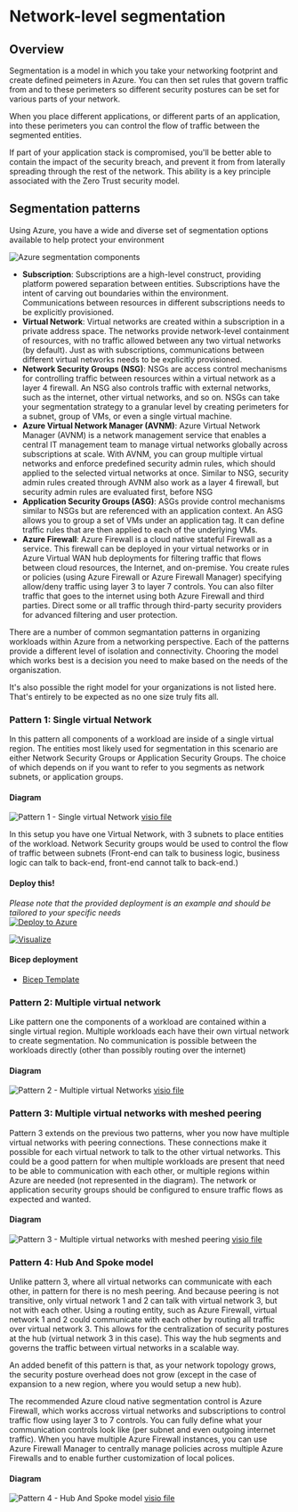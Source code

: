 # Network-level segmentation
## Overview
Segmentation is a model in which you take your networking footprint and create defined peimeters in Azure. You can then set rules that govern traffic from and to these perimeters so different security postures can be set for various parts of your network.

When you place different applications, or different parts of an application, into these perimeters you can control the flow of traffic between the segmented entities.

If part of your application stack is compromised, you'll be better able to contain the impact of the security breach, and prevent it from from laterally spreading through the rest of the network. This ability is a key principle associated with the Zero Trust security model.

## Segmentation patterns
Using Azure, you have a wide and diverse set of segmentation options available to help protect your environment

![Azure segmentation components](https://learn.microsoft.com/en-us/azure/architecture/networking/guide/images/resource-flowchart.png)

- **Subscription**: Subscriptions are a high-level construct, providing platform powered separation between entities. Subscriptions have the intent of carving out boundaries within the environment. Communications between resources in different subscriptions needs to be explicitly provisioned.
- **Virtual Network**: Virtual networks are created within a subscription in a private address space. The networks provide network-level containment of resources, with no traffic allowed between any two virtual networks (by default). Just as with subscriptions, communications between different virtual networks needs to be explicitly provisioned.
- **Network Security Groups (NSG)**: NSGs are access control mechanisms for controlling traffic between resources within a virtual network as a layer 4 firewall. An NSG also controls traffic with external networks, such as the internet, other virtual networks, and so on. NSGs can take your segmentation strategy to a granular level by creating perimeters for a subnet, group of VMs, or even a single virtual machine.
- **Azure Virtual Network Manager (AVNM)**: Azure Virtual Network Manager (AVNM) is a network management service that enables a central IT management team to manage virtual networks globally across subscriptions at scale. With AVNM, you can group multiple virtual networks and enforce predefined security admin rules, which should applied to the selected virtual networks at once. Similar to NSG, security admin rules created through AVNM also work as a layer 4 firewall, but security admin rules are evaluated first, before NSG
- **Application Security Groups (ASG)**: ASGs provide control mechanisms similar to NSGs but are referenced with an application context. An ASG allows you to group a set of VMs under an application tag. It can define traffic rules that are then applied to each of the underlying VMs.
- **Azure Firewall**: Azure Firewall is a cloud native stateful Firewall as a service. This firewall can be deployed in your virtual networks or in Azure Virtual WAN hub deployments for filtering traffic that flows between cloud resources, the Internet, and on-premise. You create rules or policies (using Azure Firewall or Azure Firewall Manager) specifying allow/deny traffic using layer 3 to layer 7 controls. You can also filter traffic that goes to the internet using both Azure Firewall and third parties. Direct some or all traffic through third-party security providers for advanced filtering and user protection.

There are a number of common segmantation patterns in organizing workloads within Azure from a networking perspective. Each of the patterns provide a different level of isolation and connectivity. Chooring the model which works best is a decision you need to make based on the needs of the organiszation.

It's also possible the right model for your organizations is not listed here. That's entirely to be expected as no one size truly fits all. 


### Pattern 1: Single virtual Network
In this pattern all components of a workload are inside of a single virtual region. The entities most likely used for segmentation in this scenario are either Network Security Groups or Application Security Groups. The choice of which depends on if you want to refer to you segments as network subnets, or application groups.

#### Diagram
![Pattern 1 - Single virtual Network](/concepts/images/networkingpattern1.png)
[visio file](/concepts/diagrams/networkingpattern1.vsdx)

In this setup you have one Virtual Network, with 3 subnets to place entities of the workload. Network Security groups would be used to control the flow of traffic between subnets (Front-end can talk to business logic, business logic can talk to back-end, front-end cannot talk to back-end.)

#### Deploy this!
*Please note that the provided deployment is an example and should be tailored to your specific needs*  
[![Deploy to Azure](https://aka.ms/deploytoazurebutton)](https://portal.azure.com/#create/Microsoft.Template/uri/https%3A%2F%2Fraw.githubusercontent.com%2Fmarcdekeyser%2Frefarch%2Fmain%2Fcode%2FNetworkPattern1%2Fpattern1.json)

[![Visualize](https://raw.githubusercontent.com/Azure/azure-quickstart-templates/master/1-CONTRIBUTION-GUIDE/images/visualizebutton.svg?sanitize=true)](http://armviz.io/#/?load=https%3A%2F%2Fraw.githubusercontent.com%2Fmarcdekeyser%2Frefarch%2Fmain%2Fcode%2FNetworkPattern1%2Fpattern1.json)

#### Bicep deployment
* [Bicep Template](https://github.com/marcdekeyser/refarch/blob/man/code/NetworkPattern1/pattern1.bicep)  

### Pattern 2: Multiple virtual network
Like pattern one the components of a workload are contained within a single virtual region. Multiple workloads each have their own virtual network to create segmentation. No communication is possible between the workloads directly (other than possibly routing over the internet)

#### Diagram
![Pattern 2 - Multiple virtual Networks](/concepts/images/networkingpattern2.png)
[visio file](/concepts/diagrams/networkingpattern2.vsdx)

### Pattern 3: Multiple virtual networks with meshed peering
Pattern 3 extends on the previous two patterns, wher you now have multiple virtual networks with peering connections. These connections make it possible for each virtual network to talk to the other virtual networks. This could be a good pattern for when multiple workloads are present that need to be able to communication with each other, or multiple regions within Azure are needed (not represented in the diagram). The network or application security groups should be configured to ensure traffic flows as expected and wanted.

#### Diagram
![Pattern 3 - Multiple virtual networks with meshed peering](/concepts/images/networkingpattern3.png)
[visio file](/concepts/diagrams/networkingpattern3.vsdx)

### Pattern 4: Hub And Spoke model
Unlike pattern 3, where all virtual networks can communicate with each other, in pattern for there is no mesh peering. And because peering is not transitive, only virtual network 1 and 2 can talk with virtual network 3, but not with each other. Using a routing entity, such as Azure Firewall, virtual network 1 and 2 could communicate with each other by routing all traffic over virtual network 3. This allows for the centralization of security postures at the hub (virtual network 3 in this case). This way the hub segments and governs the traffic between virtual networks in a scalable way. 

An added benefit of this pattern is that, as your network topology grows, the security posture overhead does not grow (except in the case of expansion to a new region, where you would setup a new hub).

The recommended Azure cloud native segmentation control is Azure Firewall, which works accross virtual networks and subscriptions to control traffic flow using layer 3 to 7 controls. You can fully define what your communication controls look like (per subnet and even outgoing internet traffic). When you have multiple Azure Firewall instances, you can use Azure Firewall Manager to centrally manage policies across multiple Azure Firewalls and to enable further customization of local polices.

#### Diagram
![Pattern 4 - Hub And Spoke model](/concepts/images/networkingpattern4.png)
[visio file](/concepts/diagrams/networkingpattern4.vsdx)